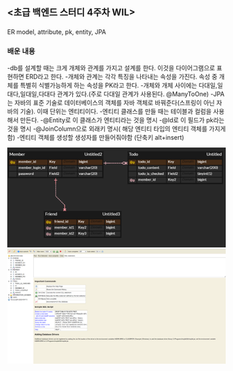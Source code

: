 ## <초급 백엔드 스터디 4주차 WIL>

### <keyword>
ER model, attribute, pk, entity, JPA

### 배운 내용
-db를 설계할 때는 크게 개체와 관계를 가지고 설계를 한다. 이것을 다이어그램으로 표현하면 ERD라고 한다.
-개체와 관계는 각각 특징을 나타내는 속성을 가진다. 속성 중 개체를 특별히 식별가능하게 하는 속성을 PK라고 한다.
-개체와 개체 사이에는 다대일,일대다,일대일,다대다 관계가 있다.(주로 다대일 관계가 사용된다. @ManyToOne)
-JPA는 자바의 표준 기술로 데이터베이스의 객체를 자바 객체로 바꿔준다(스프링이 아닌 자바의 기술). 이때 단위는 엔티티이다.
-엔티티 클래스를 만들 때는 테이블과 컬럼을 사용해서 만든다.
-@Entity로 이 클래스가 엔티티라는 것을 명시
-@Id로 이 필드가 pk라는 것을 명시
-@JoinColumn으로 외래키 명시( 해당 엔티티 타입의 엔티티 객체를 가지게 함)
-엔티티 객체를 생성할 생성자를 만들어줘야함 (단축키 alt+insert)

![image](image1.PNG)
![image](image.png)
